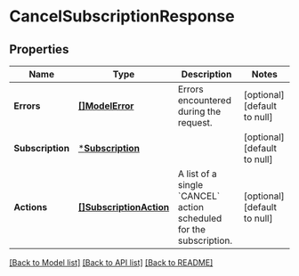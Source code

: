 # CancelSubscriptionResponse

## Properties

 Name             | Type                                              | Description                                                                  | Notes                        
------------------|---------------------------------------------------|------------------------------------------------------------------------------|------------------------------
 **Errors**       | [**[]ModelError**](Error.md)                      | Errors encountered during the request.                                       | [optional] [default to null] 
 **Subscription** | [***Subscription**](Subscription.md)              |                                                                              | [optional] [default to null] 
 **Actions**      | [**[]SubscriptionAction**](SubscriptionAction.md) | A list of a single &#x60;CANCEL&#x60; action scheduled for the subscription. | [optional] [default to null] 

[[Back to Model list]](../README.md#documentation-for-models) [[Back to API list]](../README.md#documentation-for-api-endpoints) [[Back to README]](../README.md)

